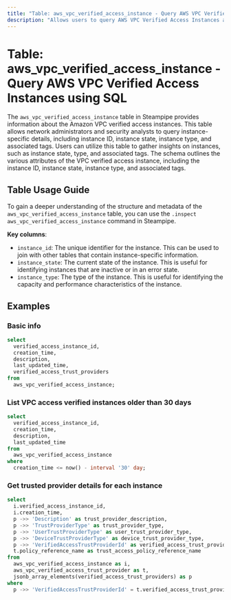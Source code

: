 ```yaml
---
title: "Table: aws_vpc_verified_access_instance - Query AWS VPC Verified Access Instances using SQL"
description: "Allows users to query AWS VPC Verified Access Instances and provides information about the Amazon VPC verified access instances. This table can be used to gather details such as the instance ID, instance state, instance type, and associated tags."
---
```


# Table: aws_vpc_verified_access_instance - Query AWS VPC Verified Access Instances using SQL

The `aws_vpc_verified_access_instance` table in Steampipe provides information about the Amazon VPC verified access instances. This table allows network administrators and security analysts to query instance-specific details, including instance ID, instance state, instance type, and associated tags. Users can utilize this table to gather insights on instances, such as instance state, type, and associated tags. The schema outlines the various attributes of the VPC verified access instance, including the instance ID, instance state, instance type, and associated tags.

## Table Usage Guide

To gain a deeper understanding of the structure and metadata of the `aws_vpc_verified_access_instance` table, you can use the `.inspect aws_vpc_verified_access_instance` command in Steampipe.

**Key columns**:

- `instance_id`: The unique identifier for the instance. This can be used to join with other tables that contain instance-specific information.
- `instance_state`: The current state of the instance. This is useful for identifying instances that are inactive or in an error state.    
- `instance_type`: The type of the instance. This is useful for identifying the capacity and performance characteristics of the instance.

## Examples

### Basic info

```sql
select
  verified_access_instance_id,
  creation_time,
  description,
  last_updated_time,
  verified_access_trust_providers
from
  aws_vpc_verified_access_instance;
```

### List VPC access verified instances older than 30 days

```sql
select
  verified_access_instance_id,
  creation_time,
  description,
  last_updated_time
from
  aws_vpc_verified_access_instance
where
  creation_time <= now() - interval '30' day;
```

### Get trusted provider details for each instance

```sql
select
  i.verified_access_instance_id,
  i.creation_time,
  p ->> 'Description' as trust_provider_description,
  p ->> 'TrustProviderType' as trust_provider_type,
  p ->> 'UserTrustProviderType' as user_trust_provider_type,
  p ->> 'DeviceTrustProviderType' as device_trust_provider_type,
  p ->> 'VerifiedAccessTrustProviderId' as verified_access_trust_provider_id,
  t.policy_reference_name as trust_access_policy_reference_name
from
  aws_vpc_verified_access_instance as i,
  aws_vpc_verified_access_trust_provider as t,
  jsonb_array_elements(verified_access_trust_providers) as p
where
  p ->> 'VerifiedAccessTrustProviderId' = t.verified_access_trust_provider_id;
```
